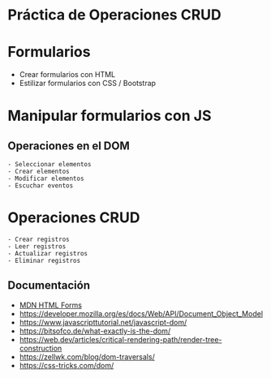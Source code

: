 # Práctica de Operaciones CRUD

# Formularios
- Crear formularios con HTML
- Estilizar formularios con CSS / Bootstrap

# Manipular formularios con JS

## Operaciones en el DOM
    - Seleccionar elementos 
    - Crear elementos 
    - Modificar elementos
    - Escuchar eventos

# Operaciones CRUD
    - Crear registros
    - Leer registros
    - Actualizar registros
    - Eliminar registros

Documentación
-------------
- [MDN HTML Forms](https://developer.mozilla.org/es/docs/Learn/Forms/Your_first_form)
- https://developer.mozilla.org/es/docs/Web/API/Document_Object_Model
- https://www.javascripttutorial.net/javascript-dom/
- https://bitsofco.de/what-exactly-is-the-dom/
- https://web.dev/articles/critical-rendering-path/render-tree-construction
- https://zellwk.com/blog/dom-traversals/
- https://css-tricks.com/dom/
